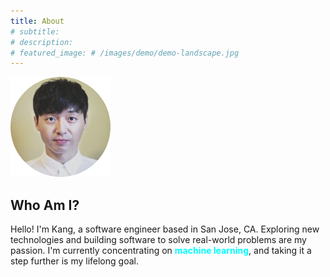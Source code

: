 ```yaml
---
title: About
# subtitle: 
# description: 
# featured_image: # /images/demo/demo-landscape.jpg
---
```


![](images/profile/profile.png)

## Who Am I?
Hello! I'm Kang, a software engineer based in San Jose, CA. Exploring new technologies and building software to solve real-world problems are my passion. I'm currently concentrating on <span style="color:cyan">**machine learning**</span>, and taking it a step further is my lifelong goal. 

